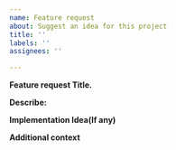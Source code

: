 ```yaml
---
name: Feature request
about: Suggest an idea for this project
title: ''
labels: ''
assignees: ''

---
```


**Feature request Title.**


**Describe:**


**Implementation Idea(If any)**


**Additional context**
